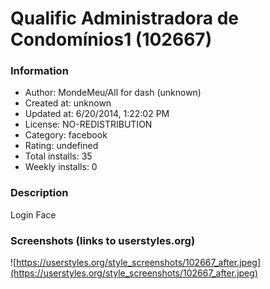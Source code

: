 # Qualific Administradora de Condomínios1 (102667)

### Information
- Author: MondeMeu/All for dash (unknown)
- Created at: unknown
- Updated at: 6/20/2014, 1:22:02 PM
- License: NO-REDISTRIBUTION
- Category: facebook
- Rating: undefined
- Total installs: 35
- Weekly installs: 0


### Description
Login Face


### Screenshots (links to userstyles.org)
![https://userstyles.org/style_screenshots/102667_after.jpeg](https://userstyles.org/style_screenshots/102667_after.jpeg)


